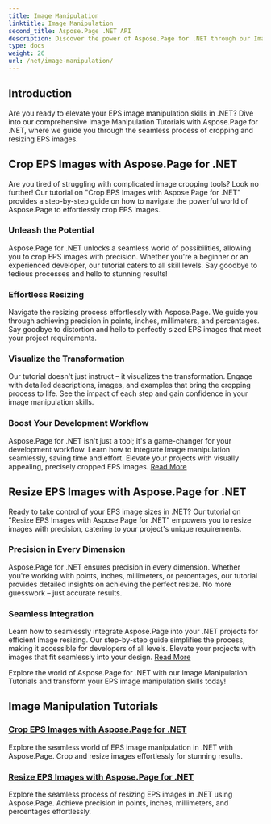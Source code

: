 ```yaml
---
title: Image Manipulation
linktitle: Image Manipulation
second_title: Aspose.Page .NET API
description: Discover the power of Aspose.Page for .NET through our Image Manipulation Tutorials. Effortlessly crop and resize EPS images for stunning and precise results.
type: docs
weight: 26
url: /net/image-manipulation/
---
```

## Introduction

Are you ready to elevate your EPS image manipulation skills in .NET? Dive into our comprehensive Image Manipulation Tutorials with Aspose.Page for .NET, where we guide you through the seamless process of cropping and resizing EPS images.

## Crop EPS Images with Aspose.Page for .NET
Are you tired of struggling with complicated image cropping tools? Look no further! Our tutorial on "Crop EPS Images with Aspose.Page for .NET" provides a step-by-step guide on how to navigate the powerful world of Aspose.Page to effortlessly crop EPS images.

### Unleash the Potential
Aspose.Page for .NET unlocks a seamless world of possibilities, allowing you to crop EPS images with precision. Whether you're a beginner or an experienced developer, our tutorial caters to all skill levels. Say goodbye to tedious processes and hello to stunning results!

### Effortless Resizing
Navigate the resizing process effortlessly with Aspose.Page. We guide you through achieving precision in points, inches, millimeters, and percentages. Say goodbye to distortion and hello to perfectly sized EPS images that meet your project requirements.

### Visualize the Transformation
Our tutorial doesn't just instruct – it visualizes the transformation. Engage with detailed descriptions, images, and examples that bring the cropping process to life. See the impact of each step and gain confidence in your image manipulation skills.

### Boost Your Development Workflow
Aspose.Page for .NET isn't just a tool; it's a game-changer for your development workflow. Learn how to integrate image manipulation seamlessly, saving time and effort. Elevate your projects with visually appealing, precisely cropped EPS images. [Read More](./crop-eps-images/)

## Resize EPS Images with Aspose.Page for .NET
Ready to take control of your EPS image sizes in .NET? Our tutorial on "Resize EPS Images with Aspose.Page for .NET" empowers you to resize images with precision, catering to your project's unique requirements.

### Precision in Every Dimension
Aspose.Page for .NET ensures precision in every dimension. Whether you're working with points, inches, millimeters, or percentages, our tutorial provides detailed insights on achieving the perfect resize. No more guesswork – just accurate results.

### Seamless Integration
Learn how to seamlessly integrate Aspose.Page into your .NET projects for efficient image resizing. Our step-by-step guide simplifies the process, making it accessible for developers of all levels. Elevate your projects with images that fit seamlessly into your design. [Read More](./resize-eps-images/)

Explore the world of Aspose.Page for .NET with our Image Manipulation Tutorials and transform your EPS image manipulation skills today!
## Image Manipulation Tutorials
### [Crop EPS Images with Aspose.Page for .NET](./crop-eps-images/)
Explore the seamless world of EPS image manipulation in .NET with Aspose.Page. Crop and resize images effortlessly for stunning results.
### [Resize EPS Images with Aspose.Page for .NET](./resize-eps-images/)
Explore the seamless process of resizing EPS images in .NET using Aspose.Page. Achieve precision in points, inches, millimeters, and percentages effortlessly.
